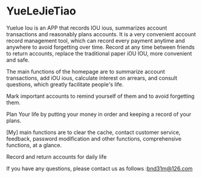 # YueLeJieTiao

Yuelue Iou is an APP that records IOU ious, summarizes account transactions and reasonably plans accounts. It is a very convenient account record management tool, which can record every payment anytime and anywhere to avoid forgetting over time. Record at any time between friends to return accounts, replace the traditional paper iOU IOU, more convenient and safe.

The main functions of the homepage are to summarize account transactions, add iOU ious, calculate interest on arrears, and consult questions, which greatly facilitate people's life.

Mark important accounts to remind yourself of them and to avoid forgetting them.

Plan Your life by putting your money in order and keeping a record of your plans.

[My] main functions are to clear the cache, contact customer service, feedback, password modification and other functions, comprehensive functions, at a glance.

Record and return accounts for daily life

If you have any questions, please contact us as follows :bnd31m@126.com

